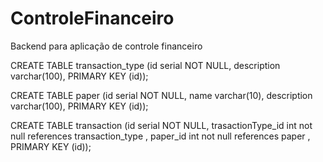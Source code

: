 # ControleFinanceiro

Backend para aplicação de controle financeiro

CREATE TABLE transaction_type (id serial NOT NULL, description varchar(100), PRIMARY KEY (id));

CREATE TABLE paper (id serial NOT NULL, name varchar(10), description varchar(100), PRIMARY KEY (id));

CREATE TABLE transaction (id serial NOT NULL, trasactionType_id int not null references transaction_type , paper_id int not null references paper , PRIMARY KEY (id));

